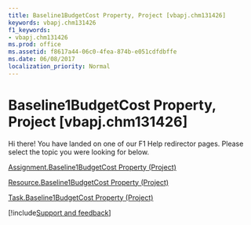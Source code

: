 ```yaml
---
title: Baseline1BudgetCost Property, Project [vbapj.chm131426]
keywords: vbapj.chm131426
f1_keywords:
- vbapj.chm131426
ms.prod: office
ms.assetid: f8617a44-06c0-4fea-874b-e051cdfdbffe
ms.date: 06/08/2017
localization_priority: Normal
---
```



# Baseline1BudgetCost Property, Project [vbapj.chm131426]

Hi there! You have landed on one of our F1 Help redirector pages. Please select the topic you were looking for below.

[Assignment.Baseline1BudgetCost Property (Project)](http://msdn.microsoft.com/library/b58491e6-11f2-3f85-4e9a-ba686c353304%28Office.15%29.aspx)

[Resource.Baseline1BudgetCost Property (Project)](http://msdn.microsoft.com/library/e855e2a1-a540-6d9f-dcb0-6bff10c140bf%28Office.15%29.aspx)

[Task.Baseline1BudgetCost Property (Project)](http://msdn.microsoft.com/library/e125b77a-bf4e-5485-b183-d1d724cde752%28Office.15%29.aspx)

[!include[Support and feedback](~/includes/feedback-boilerplate.md)]